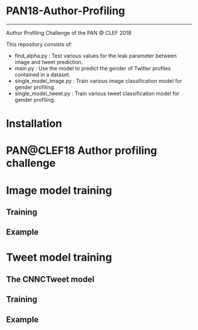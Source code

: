 # PAN18-Author-Profiling

-----------------------------------------------------

Author Profiling Challenge of the PAN @ CLEF 2018

This repository consists of:

* find_alpha.py : Test various values for the leak parameter between image and tweet prediction.
* main.py : Use the model to predict the gender of Twitter profiles contained in a dataset.
* single_model_image.py : Train various image classification model for gender profiling.
* single_model_tweet.py : Train various tweet classification model for gender profiling.

Installation
============


PAN@CLEF18 Author profiling challenge
=====================================


Image model training
====================

## Training


## Example


Tweet model training
====================

## The CNNCTweet model


## Training


## Example


